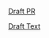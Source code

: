 ﻿[Draft PR](https://github.com/vmware-tanzu/cartographer/pull/166)

[Draft Text](https://github.com/vmware-tanzu/cartographer/blob/rfc-0001-unit-testing-prescription/rfc/rfc-0001-unit-testing-prescription.md)